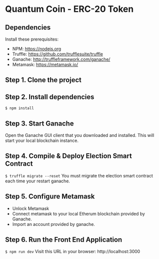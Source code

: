# Quantum Coin - ERC-20 Token

## Dependencies
Install these prerequisites:
- NPM: https://nodejs.org
- Truffle: https://github.com/trufflesuite/truffle
- Ganache: http://truffleframework.com/ganache/
- Metamask: https://metamask.io/


## Step 1. Clone the project

## Step 2. Install dependencies
```
$ npm install
```
## Step 3. Start Ganache
Open the Ganache GUI client that you downloaded and installed. This will start your local blockchain instance.

## Step 4. Compile & Deploy Election Smart Contract
`$ truffle migrate --reset`
You must migrate the election smart contract each time your restart ganache.

## Step 5. Configure Metamask
- Unlock Metamask
- Connect metamask to your local Etherum blockchain provided by Ganache.
- Import an account provided by ganache.

## Step 6. Run the Front End Application
`$ npm run dev`
Visit this URL in your browser: http://localhost:3000

